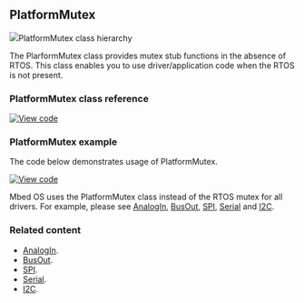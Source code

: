 ## PlatformMutex

<span class="images">![](https://os-doc-builder.test.mbed.com/docs/v5.9/mbed-os-api-doxy/class_platform_mutex.png)<span>PlatformMutex class hierarchy</span></span>

The PlarformMutex class provides mutex stub functions in the absence of RTOS. This class enables you to use driver/application code when the RTOS is not present.

### PlatformMutex class reference

[![View code](https://www.mbed.com/embed/?type=library)](http://os.mbed.com/docs/v5.9/mbed-os-api-doxy/class_platform_mutex.html)

### PlatformMutex example

The code below demonstrates usage of PlatformMutex.

[![View code](https://www.mbed.com/embed/?url=https://os.mbed.com/teams/mbed_example/code/mbed-os-example-platform-mutex/)](https://os.mbed.com/teams/mbed_example/code/mbed-os-example-platform-mutex/file/2084d9e90526/main.cpp)

Mbed OS uses the PlatformMutex class instead of the RTOS mutex for all drivers. For example, please see [AnalogIn](/docs/v5.6/reference/analogin.html), [BusOut](/docs/v5.6/reference/busout.html), [SPI](/docs/v5.6/reference/spi.html), [Serial](/docs/v5.6/reference/serial.html) and [I2C](/docs/v5.6/reference/i2c.html).

### Related content

- [AnalogIn](/docs/v5.6/reference/analogin.html).
- [BusOut](/docs/v5.6/reference/busout.html).
- [SPI](/docs/v5.6/reference/spi.html).
- [Serial](/docs/v5.6/reference/serial.html).
- [I2C](/docs/v5.6/reference/i2c.html).
